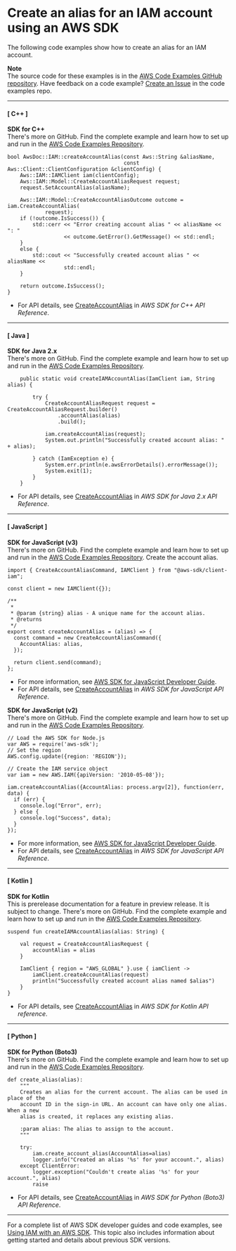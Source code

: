 # Create an alias for an IAM account using an AWS SDK<a name="example_iam_CreateAccountAlias_section"></a>

The following code examples show how to create an alias for an IAM account\.

**Note**  
The source code for these examples is in the [AWS Code Examples GitHub repository](https://github.com/awsdocs/aws-doc-sdk-examples)\. Have feedback on a code example? [Create an Issue](https://github.com/awsdocs/aws-doc-sdk-examples/issues/new/choose) in the code examples repo\. 

------
#### [ C\+\+ ]

**SDK for C\+\+**  
 There's more on GitHub\. Find the complete example and learn how to set up and run in the [AWS Code Examples Repository](https://github.com/awsdocs/aws-doc-sdk-examples/tree/main/cpp/example_code/iam#code-examples)\. 
  

```
bool AwsDoc::IAM::createAccountAlias(const Aws::String &aliasName,
                                     const Aws::Client::ClientConfiguration &clientConfig) {
    Aws::IAM::IAMClient iam(clientConfig);
    Aws::IAM::Model::CreateAccountAliasRequest request;
    request.SetAccountAlias(aliasName);

    Aws::IAM::Model::CreateAccountAliasOutcome outcome = iam.CreateAccountAlias(
            request);
    if (!outcome.IsSuccess()) {
        std::cerr << "Error creating account alias " << aliasName << ": "
                  << outcome.GetError().GetMessage() << std::endl;
    }
    else {
        std::cout << "Successfully created account alias " << aliasName <<
                  std::endl;
    }

    return outcome.IsSuccess();
}
```
+  For API details, see [CreateAccountAlias](https://docs.aws.amazon.com/goto/SdkForCpp/iam-2010-05-08/CreateAccountAlias) in *AWS SDK for C\+\+ API Reference*\. 

------
#### [ Java ]

**SDK for Java 2\.x**  
 There's more on GitHub\. Find the complete example and learn how to set up and run in the [AWS Code Examples Repository](https://github.com/awsdocs/aws-doc-sdk-examples/tree/main/javav2/example_code/iam#readme)\. 
  

```
    public static void createIAMAccountAlias(IamClient iam, String alias) {

        try {
            CreateAccountAliasRequest request = CreateAccountAliasRequest.builder()
                .accountAlias(alias)
                .build();

            iam.createAccountAlias(request);
            System.out.println("Successfully created account alias: " + alias);

        } catch (IamException e) {
            System.err.println(e.awsErrorDetails().errorMessage());
            System.exit(1);
        }
    }
```
+  For API details, see [CreateAccountAlias](https://docs.aws.amazon.com/goto/SdkForJavaV2/iam-2010-05-08/CreateAccountAlias) in *AWS SDK for Java 2\.x API Reference*\. 

------
#### [ JavaScript ]

**SDK for JavaScript \(v3\)**  
 There's more on GitHub\. Find the complete example and learn how to set up and run in the [AWS Code Examples Repository](https://github.com/awsdocs/aws-doc-sdk-examples/tree/main/javascriptv3/example_code/iam#code-examples)\. 
Create the account alias\.  

```
import { CreateAccountAliasCommand, IAMClient } from "@aws-sdk/client-iam";

const client = new IAMClient({});

/**
 *
 * @param {string} alias - A unique name for the account alias.
 * @returns
 */
export const createAccountAlias = (alias) => {
  const command = new CreateAccountAliasCommand({
    AccountAlias: alias,
  });

  return client.send(command);
};
```
+  For more information, see [AWS SDK for JavaScript Developer Guide](https://docs.aws.amazon.com/sdk-for-javascript/v3/developer-guide/iam-examples-account-aliases.html#iam-examples-account-aliases-creating)\. 
+  For API details, see [CreateAccountAlias](https://docs.aws.amazon.com/AWSJavaScriptSDK/v3/latest/clients/client-iam/classes/createaccountaliascommand.html) in *AWS SDK for JavaScript API Reference*\. 

**SDK for JavaScript \(v2\)**  
 There's more on GitHub\. Find the complete example and learn how to set up and run in the [AWS Code Examples Repository](https://github.com/awsdocs/aws-doc-sdk-examples/tree/main/javascript/example_code/iam#code-examples)\. 
  

```
// Load the AWS SDK for Node.js
var AWS = require('aws-sdk');
// Set the region 
AWS.config.update({region: 'REGION'});

// Create the IAM service object
var iam = new AWS.IAM({apiVersion: '2010-05-08'});

iam.createAccountAlias({AccountAlias: process.argv[2]}, function(err, data) {
  if (err) {
    console.log("Error", err);
  } else {
    console.log("Success", data);
  }
});
```
+  For more information, see [AWS SDK for JavaScript Developer Guide](https://docs.aws.amazon.com/sdk-for-javascript/v2/developer-guide/iam-examples-account-aliases.html#iam-examples-account-aliases-creating)\. 
+  For API details, see [CreateAccountAlias](https://docs.aws.amazon.com/goto/AWSJavaScriptSDK/iam-2010-05-08/CreateAccountAlias) in *AWS SDK for JavaScript API Reference*\. 

------
#### [ Kotlin ]

**SDK for Kotlin**  
This is prerelease documentation for a feature in preview release\. It is subject to change\.
 There's more on GitHub\. Find the complete example and learn how to set up and run in the [AWS Code Examples Repository](https://github.com/awsdocs/aws-doc-sdk-examples/tree/main/kotlin/services/iam#code-examples)\. 
  

```
suspend fun createIAMAccountAlias(alias: String) {

    val request = CreateAccountAliasRequest {
        accountAlias = alias
    }

    IamClient { region = "AWS_GLOBAL" }.use { iamClient ->
        iamClient.createAccountAlias(request)
        println("Successfully created account alias named $alias")
    }
}
```
+  For API details, see [CreateAccountAlias](https://github.com/awslabs/aws-sdk-kotlin#generating-api-documentation) in *AWS SDK for Kotlin API reference*\. 

------
#### [ Python ]

**SDK for Python \(Boto3\)**  
 There's more on GitHub\. Find the complete example and learn how to set up and run in the [AWS Code Examples Repository](https://github.com/awsdocs/aws-doc-sdk-examples/tree/main/python/example_code/iam#code-examples)\. 
  

```
def create_alias(alias):
    """
    Creates an alias for the current account. The alias can be used in place of the
    account ID in the sign-in URL. An account can have only one alias. When a new
    alias is created, it replaces any existing alias.

    :param alias: The alias to assign to the account.
    """

    try:
        iam.create_account_alias(AccountAlias=alias)
        logger.info("Created an alias '%s' for your account.", alias)
    except ClientError:
        logger.exception("Couldn't create alias '%s' for your account.", alias)
        raise
```
+  For API details, see [CreateAccountAlias](https://docs.aws.amazon.com/goto/boto3/iam-2010-05-08/CreateAccountAlias) in *AWS SDK for Python \(Boto3\) API Reference*\. 

------

For a complete list of AWS SDK developer guides and code examples, see [Using IAM with an AWS SDK](sdk-general-information-section.md)\. This topic also includes information about getting started and details about previous SDK versions\.